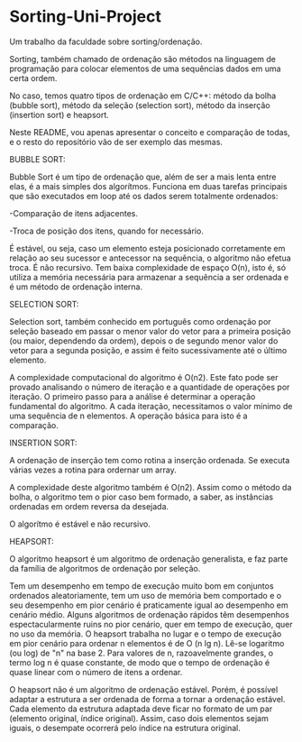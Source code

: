 # Sorting-Uni-Project
Um trabalho da faculdade sobre sorting/ordenação.

Sorting, também chamado de ordenação são métodos na linguagem de programação para colocar elementos de uma sequências dados em uma certa ordem.

No caso, temos quatro tipos de ordenação em C/C++: método da bolha (bubble sort), método da seleção (selection sort), método da inserção (insertion sort) e heapsort.

Neste README, vou apenas apresentar o conceito e comparação de todas, e o resto do repositório vão de ser exemplo das mesmas.

BUBBLE SORT:

Bubble Sort é um tipo de ordenação que, além de ser a mais lenta entre elas, é a mais simples dos algorítmos. Funciona em duas tarefas principais que são executados em loop até os dados serem totalmente ordenados:

-Comparação de itens adjacentes.

-Troca de posição dos itens, quando for necessário.

É estável, ou seja, caso um elemento esteja posicionado corretamente em relação ao seu sucessor e antecessor na sequência, o algoritmo não efetua troca. É não recursivo. Tem baixa complexidade de espaço O(n), isto é, só utiliza a memória necessária para armazenar a sequência a ser ordenada e é um método de ordenação interna.

SELECTION SORT:

Selection sort, também conhecido em português como ordenação por seleção baseado em passar o menor valor do vetor para a primeira posição (ou maior, dependendo da ordem), depois o de segundo menor valor do vetor para a segunda posição, e assim é feito sucessivamente até o último elemento.

A complexidade computacional do algoritmo é O(n2). Este fato pode ser provado analisando o número de iteração e a quantidade de operações por iteração. O primeiro passo para a análise é determinar a operação fundamental do algoritmo. A cada iteração, necessitamos o valor mínimo de uma sequência de n elementos. A operação básica para isto é a comparação.

INSERTION SORT: 

A ordenação de inserção tem como rotina a inserção ordenada. Se executa várias vezes a rotina para ordernar um array.

A complexidade deste algoritmo também é O(n2). Assim como o método da bolha, o algoritmo tem o pior caso bem formado, a saber, as instâncias ordenadas em ordem reversa da desejada. 

O algorítmo é estável e não recursivo.

HEAPSORT:

O algoritmo heapsort é um algoritmo de ordenação generalista, e faz parte da família de algoritmos de ordenação por seleção.

Tem um desempenho em tempo de execução muito bom em conjuntos ordenados aleatoriamente, tem um uso de memória bem comportado e o seu desempenho em pior cenário é praticamente igual ao desempenho em cenário médio. Alguns algoritmos de ordenação rápidos têm desempenhos espectacularmente ruins no pior cenário, quer em tempo de execução, quer no uso da memória. O heapsort trabalha no lugar e o tempo de execução em pior cenário para ordenar n elementos é de O (n lg n). Lê-se logaritmo (ou log) de "n" na base 2. Para valores de n, razoavelmente grandes, o termo log n é quase constante, de modo que o tempo de ordenação é quase linear com o número de itens a ordenar.

O heapsort não é um algoritmo de ordenação estável. Porém, é possível adaptar a estrutura a ser ordenada de forma a tornar a ordenação estável. Cada elemento da estrutura adaptada deve ficar no formato de um par (elemento original, índice original). Assim, caso dois elementos sejam iguais, o desempate ocorrerá pelo índice na estrutura original.
